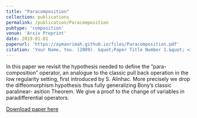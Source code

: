 ```yaml
--- 
title: "Paracomposition" 
collection: publications  
permalink: /publication/Paracomposition
pubtype: 'composition'
venue: 'Arxiv Preprint'
date: 2019-01-01
paperurl: 'https://aymanrimah.github.io/files/Paracomposition.pdf'
citation: 'Your Name, You. (2009). &quot;Paper Title Number 1.&quot; <i>Journal 1</i>. 1(1).'
---
```

 

In this paper we revisit the hypothesis needed to define the ”para- composition” operator, an analogue to the classic pull back operation in the low regularity setting, first introduced by S. Alinhac. More precisely we drop the diffeomorphism hypothesis thus fully generalizing Bony’s classic paralinear- asition Theorem. We give a proof to the change of variables in paradifferential operators.

[Download paper here](https://aymanrimah.github.io/files/Paracomposition.pdf)
